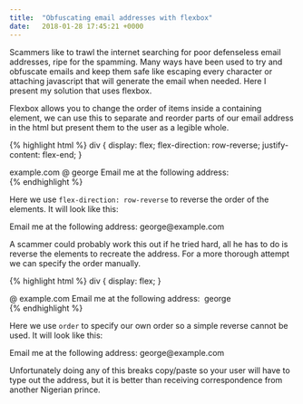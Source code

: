 ```yaml
---
title:  "Obfuscating email addresses with flexbox"
date:   2018-01-28 17:45:21 +0000
---
```

Scammers like to trawl the internet searching for poor defenseless email addresses, ripe for the spamming. Many ways have been used to try and obfuscate emails and keep them safe like escaping every character or attaching javascript that will generate the email when needed. Here I present my solution that uses flexbox.

Flexbox allows you to change the order of items inside a containing element, we can use this to separate and reorder parts of our email address in the html but present them to the user as a legible whole. 

{% highlight html %}
div {
  display: flex;
  flex-direction: row-reverse;
  justify-content: flex-end;
}
<div>
  <span>example.com</span>
  <span>@</span>
  <span>george</span>
  <span>Email me at the following address: &nbsp;</span>
</div>
{% endhighlight %}

Here we use `flex-direction: row-reverse` to reverse the order of the elements. It will look like this: 

<div style="display: flex; flex-direction: row-reverse; justify-content: flex-end;">
<span>example.com</span>
<span>@</span>
<span>george</span>
<span>Email me at the following address:&nbsp;</span>
</div>

A scammer could probably work this out if he tried hard, all he has to do is reverse the elements to recreate the address. For a more thorough attempt we can specify the order manually.

{% highlight html %}
div {
  display: flex;
}
<div>
  <span style="order: 3">@</span>
  <span style="order: 4">example.com</span>
  <span style="order: 1">Email me at the following address:&nbsp;</span>
  <span style="order: 2">george</span>
</div>
{% endhighlight %}

Here we use `order` to specify our own order so a simple reverse cannot be used. It will look like this: 

<div style="display: flex;">
<span style="order: 3">@</span>
<span style="order: 4">example.com</span>
<span style="order: 1">Email me at the following address:&nbsp;</span>
<span style="order: 2">george</span>
</div>

Unfortunately doing any of this breaks copy/paste so your user will have to type out the address, but it is better than receiving correspondence from another Nigerian prince. 